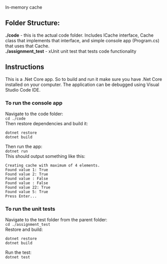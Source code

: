 In-memory cache 

## Folder Structure:
**./code** - this is the actual code folder. Includes ICache interface, Cache class that implements that interface, and simple console app (Program.cs) that uses that Cache.  
**./assignment_test** - xUnit unit test that tests code functionality

## Instructions
This is a .Net Core app. So to build and run it make sure you have .Net Core installed on your computer. The application can be debugged using Visual Studio Code IDE.

### To run the console app 
Navigate to the code folder:  
```cd ./code```  
Then restore dependencies and build it:  
```
dotnet restore
dotnet build
```  
Then run the app:  
```dotnet run```  
This should output something like this:    
```
Creating cache with maximum of 4 elements.
Found value 1: True
Found value 2: True
Found value : False
Found value : False
Found value 22: True
Found value 5: True
Press Enter...
```  

### To run the unit tests
Navigate to the test folder from the parent folder:  
```cd ./assignment_test```  
Restore and build:  
```
dotnet restore
dotnet build
```
Run the test:  
```dotnet test```
